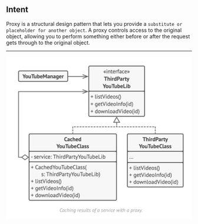 ## Intent

Proxy is a structural design pattern that lets you provide a `substitute or placeholder for another object`. A proxy controls access to the original object, allowing you to perform something either before or after the request gets through to the original object.

***

![Proxy Pattern UML](https://github.com/muarshad01/Java-Design-Patterns/blob/main/Diagrams/proxy/proxy.png)
